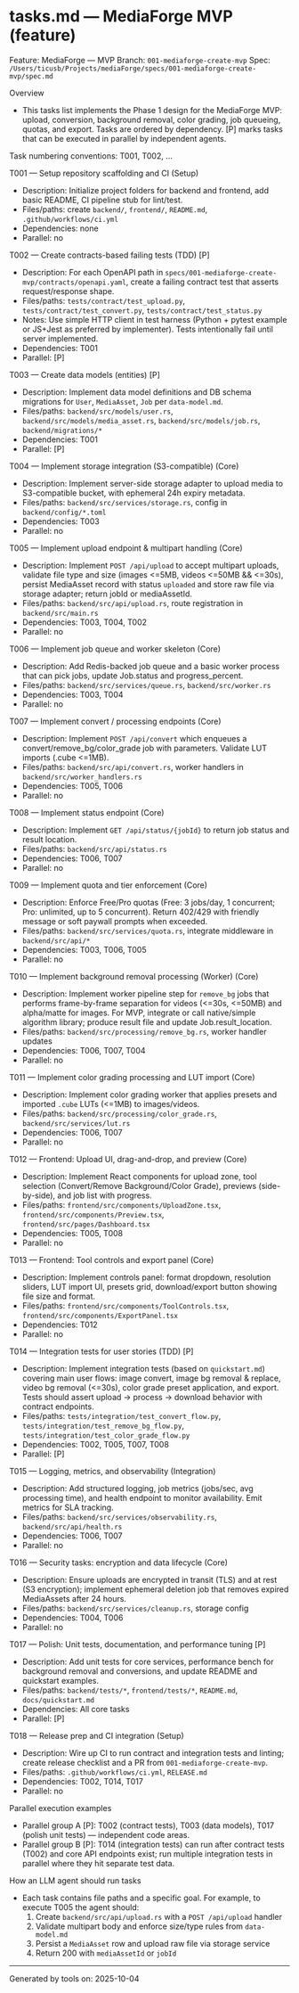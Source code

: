# tasks.md — MediaForge MVP (feature)

Feature: MediaForge — MVP
Branch: `001-mediaforge-create-mvp`
Spec: `/Users/ticusb/Projects/mediaForge/specs/001-mediaforge-create-mvp/spec.md`

Overview
- This tasks list implements the Phase 1 design for the MediaForge MVP: upload, conversion, background removal, color grading, job queueing, quotas, and export. Tasks are ordered by dependency. [P] marks tasks that can be executed in parallel by independent agents.

Task numbering conventions: T001, T002, ...

T001 — Setup repository scaffolding and CI (Setup)
- Description: Initialize project folders for backend and frontend, add basic README, CI pipeline stub for lint/test.
- Files/paths: create `backend/`, `frontend/`, `README.md`, `.github/workflows/ci.yml`
- Dependencies: none
- Parallel: no

T002 — Create contracts-based failing tests (TDD) [P]
- Description: For each OpenAPI path in `specs/001-mediaforge-create-mvp/contracts/openapi.yaml`, create a failing contract test that asserts request/response shape.
- Files/paths: `tests/contract/test_upload.py`, `tests/contract/test_convert.py`, `tests/contract/test_status.py`
- Notes: Use simple HTTP client in test harness (Python + pytest example or JS+Jest as preferred by implementer). Tests intentionally fail until server implemented.
- Dependencies: T001
- Parallel: [P]

T003 — Create data models (entities) [P]
- Description: Implement data model definitions and DB schema migrations for `User`, `MediaAsset`, `Job` per `data-model.md`.
- Files/paths: `backend/src/models/user.rs`, `backend/src/models/media_asset.rs`, `backend/src/models/job.rs`, `backend/migrations/*`
- Dependencies: T001
- Parallel: [P]

T004 — Implement storage integration (S3-compatible) (Core)
- Description: Implement server-side storage adapter to upload media to S3-compatible bucket, with ephemeral 24h expiry metadata.
- Files/paths: `backend/src/services/storage.rs`, config in `backend/config/*.toml`
- Dependencies: T003
- Parallel: no

T005 — Implement upload endpoint & multipart handling (Core)
- Description: Implement `POST /api/upload` to accept multipart uploads, validate file type and size (images <=5MB, videos <=50MB && <=30s), persist MediaAsset record with status `uploaded` and store raw file via storage adapter; return jobId or mediaAssetId.
- Files/paths: `backend/src/api/upload.rs`, route registration in `backend/src/main.rs`
- Dependencies: T003, T004, T002
- Parallel: no

T006 — Implement job queue and worker skeleton (Core)
- Description: Add Redis-backed job queue and a basic worker process that can pick jobs, update Job.status and progress_percent.
- Files/paths: `backend/src/services/queue.rs`, `backend/src/worker.rs`
- Dependencies: T003, T004
- Parallel: no

T007 — Implement convert / processing endpoints (Core)
- Description: Implement `POST /api/convert` which enqueues a convert/remove_bg/color_grade job with parameters. Validate LUT imports (.cube <=1MB).
- Files/paths: `backend/src/api/convert.rs`, worker handlers in `backend/src/worker_handlers.rs`
- Dependencies: T005, T006
- Parallel: no

T008 — Implement status endpoint (Core)
- Description: Implement `GET /api/status/{jobId}` to return job status and result location.
- Files/paths: `backend/src/api/status.rs`
- Dependencies: T006, T007
- Parallel: no

T009 — Implement quota and tier enforcement (Core)
- Description: Enforce Free/Pro quotas (Free: 3 jobs/day, 1 concurrent; Pro: unlimited, up to 5 concurrent). Return 402/429 with friendly message or soft paywall prompts when exceeded.
- Files/paths: `backend/src/services/quota.rs`, integrate middleware in `backend/src/api/*`
- Dependencies: T003, T006, T005
- Parallel: no

T010 — Implement background removal processing (Worker) (Core)
- Description: Implement worker pipeline step for `remove_bg` jobs that performs frame-by-frame separation for videos (<=30s, <=50MB) and alpha/matte for images. For MVP, integrate or call native/simple algorithm library; produce result file and update Job.result_location.
- Files/paths: `backend/src/processing/remove_bg.rs`, worker handler updates
- Dependencies: T006, T007, T004
- Parallel: no

T011 — Implement color grading processing and LUT import (Core)
- Description: Implement color grading worker that applies presets and imported `.cube` LUTs (<=1MB) to images/videos.
- Files/paths: `backend/src/processing/color_grade.rs`, `backend/src/services/lut.rs`
- Dependencies: T006, T007
- Parallel: no

T012 — Frontend: Upload UI, drag-and-drop, and preview (Core)
- Description: Implement React components for upload zone, tool selection (Convert/Remove Background/Color Grade), previews (side-by-side), and job list with progress.
- Files/paths: `frontend/src/components/UploadZone.tsx`, `frontend/src/components/Preview.tsx`, `frontend/src/pages/Dashboard.tsx`
- Dependencies: T005, T008
- Parallel: no

T013 — Frontend: Tool controls and export panel (Core)
- Description: Implement controls panel: format dropdown, resolution sliders, LUT import UI, presets grid, download/export button showing file size and format.
- Files/paths: `frontend/src/components/ToolControls.tsx`, `frontend/src/components/ExportPanel.tsx`
- Dependencies: T012
- Parallel: no

T014 — Integration tests for user stories (TDD) [P]
- Description: Implement integration tests (based on `quickstart.md`) covering main user flows: image convert, image bg removal & replace, video bg removal (<=30s), color grade preset application, and export. Tests should assert upload → process → download behavior with contract endpoints.
- Files/paths: `tests/integration/test_convert_flow.py`, `tests/integration/test_remove_bg_flow.py`, `tests/integration/test_color_grade_flow.py`
- Dependencies: T002, T005, T007, T008
- Parallel: [P]

T015 — Logging, metrics, and observability (Integration)
- Description: Add structured logging, job metrics (jobs/sec, avg processing time), and health endpoint to monitor availability. Emit metrics for SLA tracking.
- Files/paths: `backend/src/services/observability.rs`, `backend/src/api/health.rs`
- Dependencies: T006, T007
- Parallel: no

T016 — Security tasks: encryption and data lifecycle (Core)
- Description: Ensure uploads are encrypted in transit (TLS) and at rest (S3 encryption); implement ephemeral deletion job that removes expired MediaAssets after 24 hours.
- Files/paths: `backend/src/services/cleanup.rs`, storage config
- Dependencies: T004, T006
- Parallel: no

T017 — Polish: Unit tests, documentation, and performance tuning [P]
- Description: Add unit tests for core services, performance bench for background removal and conversions, and update README and quickstart examples.
- Files/paths: `backend/tests/*`, `frontend/tests/*`, `README.md`, `docs/quickstart.md`
- Dependencies: All core tasks
- Parallel: [P]

T018 — Release prep and CI integration (Setup)
- Description: Wire up CI to run contract and integration tests and linting; create release checklist and a PR from `001-mediaforge-create-mvp`.
- Files/paths: `.github/workflows/ci.yml`, `RELEASE.md`
- Dependencies: T002, T014, T017
- Parallel: no

Parallel execution examples
- Parallel group A [P]: T002 (contract tests), T003 (data models), T017 (polish unit tests) — independent code areas.
- Parallel group B [P]: T014 (integration tests) can run after contract tests (T002) and core API endpoints exist; run multiple integration tests in parallel where they hit separate test data.

How an LLM agent should run tasks
- Each task contains file paths and a specific goal. For example, to execute T005 the agent should:
  1. Create `backend/src/api/upload.rs` with a `POST /api/upload` handler
  2. Validate multipart body and enforce size/type rules from `data-model.md`
  3. Persist a `MediaAsset` row and upload raw file via storage service
  4. Return 200 with `mediaAssetId` or `jobId`

---

Generated by tools on: 2025-10-04
